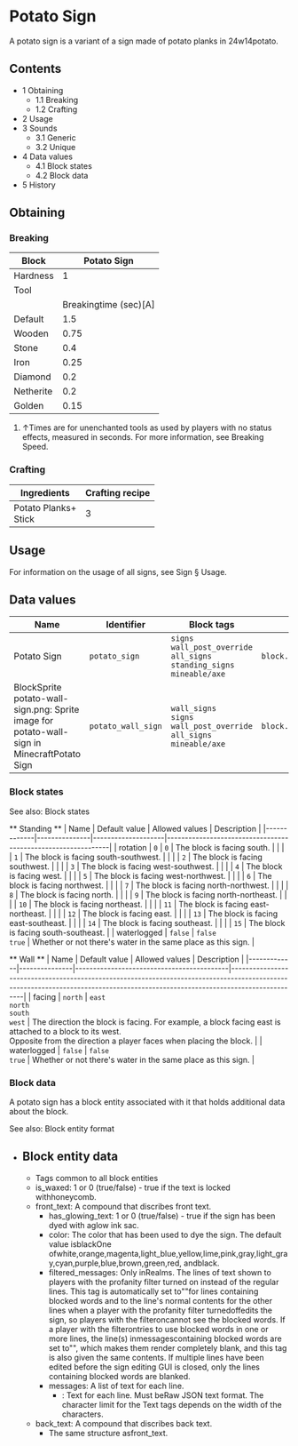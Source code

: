 # Potato Sign
A potato sign is a variant of a sign made of potato planks in 24w14potato.

## Contents
- 1 Obtaining
	- 1.1 Breaking
	- 1.2 Crafting
- 2 Usage
- 3 Sounds
	- 3.1 Generic
	- 3.2 Unique
- 4 Data values
	- 4.1 Block states
	- 4.2 Block data
- 5 History

## Obtaining
### Breaking
| Block     | Potato Sign           |
|-----------|-----------------------|
| Hardness  | 1                     |
| Tool      |                       |
|           | Breakingtime (sec)[A] |
| Default   | 1.5                   |
| Wooden    | 0.75                  |
| Stone     | 0.4                   |
| Iron      | 0.25                  |
| Diamond   | 0.2                   |
| Netherite | 0.2                   |
| Golden    | 0.15                  |

1. ↑Times are for unenchanted tools as used by players with no status effects, measured in seconds. For more information, see Breaking Speed.

### Crafting
| Ingredients              | Crafting recipe |
|--------------------------|-----------------|
| Potato Planks+<br/>Stick | 3               |

## Usage
For information on the usage of all signs, see Sign § Usage.

## Data values
| Name                                                                                        | Identifier         | Block tags                                                                               | Translation key                    |
|---------------------------------------------------------------------------------------------|--------------------|------------------------------------------------------------------------------------------|------------------------------------|
| Potato Sign                                                                                 | `potato_sign`      | `signs`<br/>`wall_post_override`<br/>`all_signs`<br/>`standing_signs`<br/>`mineable/axe` | `block.minecraft.potato_sign`      |
| BlockSprite potato-wall-sign.png: Sprite image for potato-wall-sign in MinecraftPotato Sign | `potato_wall_sign` | `wall_signs`<br/>`signs`<br/>`wall_post_override`<br/>`all_signs`<br/>`mineable/axe`     | `block.minecraft.potato_wall_sign` |

### Block states
See also: Block states

** Standing **
| Name        | Default value | Allowed values     | Description                                                  |
|-------------|---------------|--------------------|--------------------------------------------------------------|
| rotation    | `0`           | `0`                | The block is facing south.                                   |
|             |               | `1`                | The block is facing south-southwest.                         |
|             |               | `2`                | The block is facing southwest.                               |
|             |               | `3`                | The block is facing west-southwest.                          |
|             |               | `4`                | The block is facing west.                                    |
|             |               | `5`                | The block is facing west-northwest.                          |
|             |               | `6`                | The block is facing northwest.                               |
|             |               | `7`                | The block is facing north-northwest.                         |
|             |               | `8`                | The block is facing north.                                   |
|             |               | `9`                | The block is facing north-northeast.                         |
|             |               | `10`               | The block is facing northeast.                               |
|             |               | `11`               | The block is facing east-northeast.                          |
|             |               | `12`               | The block is facing east.                                    |
|             |               | `13`               | The block is facing east-southeast.                          |
|             |               | `14`               | The block is facing southeast.                               |
|             |               | `15`               | The block is facing south-southeast.                         |
| waterlogged | `false`       | `false`<br/>`true` | Whether or not there's water in the same place as this sign. |

** Wall **
| Name        | Default value | Allowed values                            | Description                                                                                                                                                                    |
|-------------|---------------|-------------------------------------------|--------------------------------------------------------------------------------------------------------------------------------------------------------------------------------|
| facing      | `north`       | `east`<br/>`north`<br/>`south`<br/>`west` | The direction the block is facing. For example, a block facing east is attached to a block to its west.<br/>Opposite from the direction a player faces when placing the block. |
| waterlogged | `false`       | `false`<br/>`true`                        | Whether or not there's water in the same place as this sign.                                                                                                                   |

### Block data
A potato sign has a block entity associated with it that holds additional data about the block.

See also: Block entity format

- Block entity data
	- 
	- Tags common to all block entities
	- is_waxed: 1 or 0 (true/false) - true if the text is locked withhoneycomb.
	- front_text: A compound that discribes front text.
		- has_glowing_text: 1 or 0 (true/false) - true if the sign has been dyed with aglow ink sac.
		- color: The color that has been used to dye the sign. The default value isblackOne ofwhite,orange,magenta,light_blue,yellow,lime,pink,gray,light_gray,cyan,purple,blue,brown,green,red, andblack.
		- filtered_messages: Only inRealms. The lines of text shown to players with the profanity filter turned on instead of the regular lines. This tag is automatically set to""for lines containing blocked words and to the line's normal contents for the other lines when a player with the profanity filter turnedoffedits the sign, so players with the filteroncannot see the blocked words. If a player with the filterontries to use blocked words in one or more lines, the line(s) inmessagescontaining blocked words are set to"", which makes them render completely blank, and this tag is also given the same contents. If multiple lines have been edited before the sign editing GUI is closed, only the lines containing blocked words are blanked.
		- messages: A list of text for each line.
			- : Text for each line. Must beRaw JSON text format. The character limit for the Text tags depends on the width of the characters.
	- back_text: A compound that discribes back text.
		- The same structure asfront_text.

